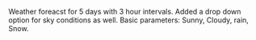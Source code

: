Weather foreacst for 5 days with 3 hour intervals. Added a drop down option for sky conditions as well. Basic parameters: Sunny, Cloudy, rain, Snow.

